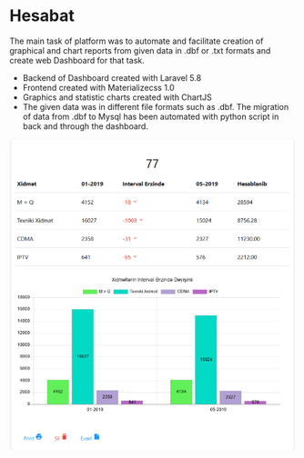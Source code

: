 # Hesabat
The main task of platform was to automate and facilitate creation of graphical and chart reports from given
	     data in .dbf or .txt formats and create web Dashboard for that task.
*	Backend of Dashboard created with Laravel 5.8
* Frontend created with Materializecss 1.0
*	Graphics and statistic charts created with ChartJS
*	The given data was in different file formats such as .dbf. The migration of data from .dbf
to Mysql has been automated with python script in back and through the dashboard.


![example_ss](https://github.com/ogtayhuseynov0/hesabat/blob/master/public/ss.png "Example ScreeShot")


